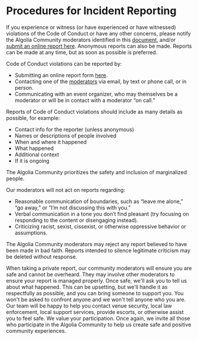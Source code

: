 # Procedures for Incident Reporting

If you experience or witness (or have experienced or have witnessed) violations of the Code of Conduct or have any other concerns, please notify the Algolia Community moderators identified in this [document](./moderators.md), and/or [submit an online report here](https://goo.gl/forms/HfeF9P4P2KQVlmy62). Anonymous reports can also be made. Reports can be made at any time, but as soon as possible is preferred.

Code of Conduct violations can be reported by:

- Submitting an online report form [here](https://goo.gl/forms/HfeF9P4P2KQVlmy62).
- Contacting one of the [moderators](./moderators.md) via email, by text or phone call, or in person.
- Communicating with an event organizer, who may themselves be a moderator or will be in contact with a moderator “on call.”

Reports of Code of Conduct violations should include as many details as possible, for example:

- Contact info for the reporter (unless anonymous)
- Names or descriptions of people involved
- When and where it happened
- What happened
- Additional context
- If it is ongoing

The Algolia Community prioritizes the safety and inclusion of marginalized people.

Our moderators will not act on reports regarding:
- Reasonable communication of boundaries, such as “leave me alone,” “go away,” or “I’m not discussing this with you.”
- Verbal communication in a tone you don’t find pleasant (try focusing on responding to the content or disengaging instead).
- Criticizing racist, sexist, cissexist, or otherwise oppressive behavior or assumptions.

The Algolia Community moderators may reject any report believed to have been made in bad faith. Reports intended to silence legitimate criticism may be deleted without response.

When taking a private report, our community moderators will ensure you are safe and cannot be overheard. They may involve other moderators to ensure your report is managed properly. Once safe, we'll ask you to tell us about what happened. This can be upsetting, but we'll handle it as respectfully as possible, and you can bring someone to support you. You won't be asked to confront anyone and we won't tell anyone who you are. Our team will be happy to help you contact venue security, local law enforcement, local support services, provide escorts, or otherwise assist you to feel safe. We value your participation. Once again, we invite all those who participate in the Algolia Community to help us create safe and positive community experiences.

